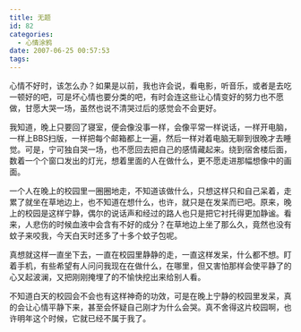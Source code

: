 ```yaml
---
title: 无题
id: 82
categories:
  - 心情涂鸦
date: 2007-06-25 00:57:53
tags:
---
```




 心情不好时，该怎么办？如果是以前，我也许会说，看电影，听音乐，或者是去吃一顿好的吧，可是坏心情也要分类的吧，有时会连这些让心情变好的努力也不愿做，甘愿大哭一场，虽然也说不清哭过后的感觉会不会更好。

 我知道，晚上只要回了寝室，便会像没事一样，会像平常一样说话，一样开电脑，一样上BBS扫版，一样把每个邮箱都上一遍，然后一样对着电脑无聊到很晚才去睡觉。可是，宁可独自哭一场，也不愿回去把自己的感情藏起来。绕到宿舍楼后面，数着一个个窗口发出的灯光，想着里面的人在做什么，更不愿走进那幅想像中的画面。

 一个人在晚上的校园里一圈圈地走，不知道该做什么，只想这样只和自己呆着，走累了就坐在草地边上，也不知道在想什么，也许，就只是在发呆而已吧。原来，晚上的校园是这样宁静，偶尔的说话声和经过的路人也只是把它衬托得更加静谧。看来，人悲伤的时候血液中会含有不好的成分？在草地边上坐了那么久，竟然也没有蚊子来咬我，今天白天时还多了十多个蚊子包呢。

 真想就这样一直坐下去，一直在校园里静静的走，一直这样发呆，什么都不想。盯着手机，有些希望有人问问我现在在做什么，在哪里，但又害怕那样会使平静了的心又起波澜，又把刚刚掩埋了的不愉快挖出来给别人看。

 不知道白天的校园会不会也有这样神奇的功效，可是在晚上宁静的校园里发呆，真的会让心情平静下来，甚至会怀疑自己刚才为什么会哭。真不舍得这片校园啊，也许明年这个时候，它就已经不属于我了。
